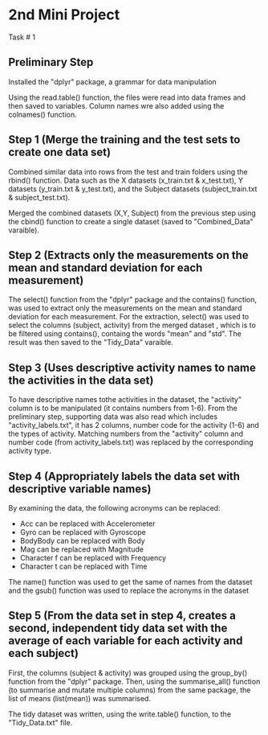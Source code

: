 # 2nd Mini Project 
Task # 1
 
 ## Preliminary Step
 Installed the "dplyr" package, a grammar for data manipulation

 Using the read.table() function, the files were read into data frames and then saved to variables.
 Column names wre also added using the colnames() function.
 
 ## Step 1 (Merge the training and the test sets to create one data set)
 Combined similar data into rows from the test and train folders using the rbind() function. Data such as the X datasets (x_train.txt & x_test.txt), Y datasets (y_train.txt & y_test.txt), and the Subject datasets (subject_train.txt & subject_test.txt).
 
 Merged the combined datasets (X,Y, Subject) from the previous step using the cbind() function to create a single dataset (saved to "Combined_Data" varaible).
 
 ## Step 2 (Extracts only the measurements on the mean and standard deviation for each measurement)
 The select() function from the "dplyr" package and the contains() function, was used to extract only the measurements on the mean and standard deviation for each measurement. For the extraction, select() was used to select the columns (subject, activity) from the merged dataset , which is to be filtered using contains(), containg the words "mean" and "std". The result was then saved to the "Tidy_Data" varaible.
 
 ## Step 3 (Uses descriptive activity names to name the activities in the data set)
 To have descriptive names tothe activities in the dataset, the "activity" column is to be manipulated (it contains numbers from 1-6). From the preliminary step, supporting data was also read which includes "activity_labels.txt", it has 2 columns, number code for the activity (1-6) and the types of activity. Matching numbers from the "activity" column and number code (from activity_labels.txt) was replaced by the corresponding activity type.
 
 ## Step 4 (Appropriately labels the data set with descriptive variable names)
 By examining the data, the following acronyms can be replaced:
 * Acc can be replaced with Accelerometer
 * Gyro can be replaced with Gyroscope
 * BodyBody can be replaced with Body
 * Mag can be replaced with Magnitude
 * Character f can be replaced with Frequency
 * Character t can be replaced with Time

 The name() function was used to get the same of names from the dataset and the gsub() function was used to replace the acronyms in the dataset
 
 ## Step 5 (From the data set in step 4, creates a second, independent tidy data set with the average of each variable for each activity and each subject)
 First, the columns (subject & activity) was grouped using the group_by() function from the "dplyr" package. Then, using the summarise_all() function (to summarise and mutate multiple columns) from the same package, the list of means (list(mean)) was summarised.
 
 The tidy dataset was written, using the write.table() function, to the "Tidy_Data.txt" file.
 
